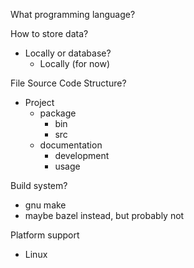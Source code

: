 What programming language?


How to store data?
 - Locally or database?
    - Locally (for now)

File Source Code Structure?
 - Project
    - package
        - bin
        - src
    - documentation
        - development
        - usage

Build system?
 - gnu make
 - maybe bazel instead, but probably not

Platform support
 - Linux